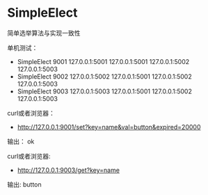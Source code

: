 # SimpleElect
简单选举算法与实现一致性


单机测试：
- SimpleElect 9001 127.0.0.1:5001 127.0.0.1:5001 127.0.0.1:5002 127.0.0.1:5003
- SimpleElect 9002 127.0.0.1:5002 127.0.0.1:5001 127.0.0.1:5002 127.0.0.1:5003
- SimpleElect 9003 127.0.0.1:5003 127.0.0.1:5001 127.0.0.1:5002 127.0.0.1:5003


curl或者浏览器：
- http://127.0.0.1:9001/set?key=name&val=button&expired=20000

输出： ok

curl或者浏览器:
- http://127.0.0.1:9003/get?key=name

输出: button




